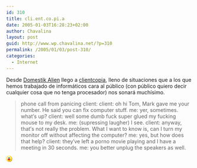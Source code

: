 ```yaml
---
id: 310
title: cli.ent.co.pi.a
date: 2005-01-03T16:28:23+02:00
author: Chavalina
layout: post
guid: http://www.wp.chavalina.net/?p=310
permalink: /2005/01/03/post-310/
categories:
  - Internet
---
```

Desde <a href="http://www.domestikalien.com/index.php" target="_blank">Domestik Alien</a> llego a <a href="http://www.clientcopia.com" target="_blank">clientcopia</a>, lleno de situaciones que a los que hemos trabajado de informáticos cara al p&uacute;blico (con p&uacute;blico quiero decir cualquier cosa que no tenga procesador) nos sonará muchísimo.

> phone call from panicing client: client: oh hi Tom, Mark gave me your number. He said you can fix computer stuff. me: yer, sometimes. what&prime;s up? client: well some dumb fuck super glued my fucking mouse to my desk. me: (supressing laugher) I see. client: anyway, that&prime;s not really the problem. What I want to know is, can I turn my monitor off without affecting the computer? me: yes, but how does that help? client: they&prime;ve left a porno movie playing and I have a meeting in 30 seconds. me: you better unplug the speakers as well.

![emo](/imagenes/emoticonos/risa.gif)